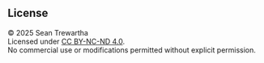 ## License

© 2025 Sean Trewartha  
Licensed under [CC BY-NC-ND 4.0](https://creativecommons.org/licenses/by-nc-nd/4.0/).  
No commercial use or modifications permitted without explicit permission.
